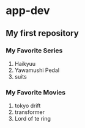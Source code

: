 # app-dev
## My first repository
### My Favorite Series 
1. Haikyuu
2. Yawamushi Pedal
3. suits
### My Favorite Movies 
1. tokyo drift
2. transformer
3. Lord of te ring
